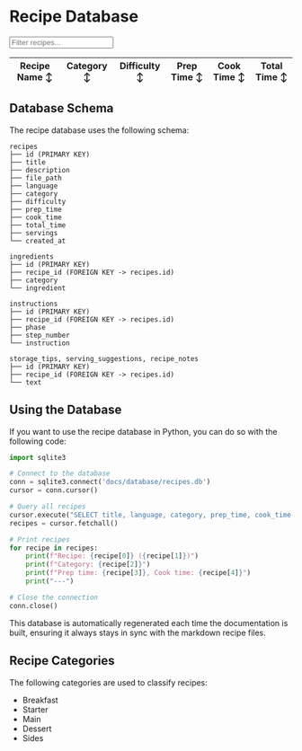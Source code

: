 # Recipe Database

<div class="recipe-table-container">
  <input type="text" id="recipeFilter" placeholder="Filter recipes..." class="recipe-filter">
  <table id="recipeTable" class="recipe-table">
    <thead>
      <tr>
        <th onclick="sortTable(0)">Recipe Name ↕</th>
        <th onclick="sortTable(1)">Category ↕</th>
        <th onclick="sortTable(2)">Difficulty ↕</th>
        <th onclick="sortTable(3)">Prep Time ↕</th>
        <th onclick="sortTable(4)">Cook Time ↕</th>
        <th onclick="sortTable(5)">Total Time ↕</th>
      </tr>
    </thead>
    <tbody id="recipeTableBody">
      <!-- Recipe data will be populated dynamically -->
    </tbody>
  </table>
</div>

<script>
document.addEventListener('DOMContentLoaded', function() {
  const tableBody = document.getElementById('recipeTableBody');
  // Use a relative path that works for both development and production
  const apiUrl = '../recipes/api/recipes.json';

  // Load recipe data from JSON file
  fetch(apiUrl)
    .then(response => {
      if (!response.ok) {
        throw new Error('Network response was not ok');
      }
      return response.json();
    })
    .then(recipes => {
      if (recipes.length === 0) {
        // Show empty state message
        tableBody.innerHTML = `
          <tr>
            <td colspan="6" class="recipe-table-empty">
              No recipes found in the database. Add recipe markdown files to populate this table.
            </td>
          </tr>
        `;
        return;
      }

      // Populate table with recipes
      recipes.forEach(recipe => {
        // Format difficulty for display (capitalize first letter)
        const displayDifficulty = recipe.difficulty ?
          recipe.difficulty.charAt(0).toUpperCase() + recipe.difficulty.slice(1) :
          '-';

        const row = document.createElement('tr');
        row.innerHTML = `
          <td><a href="${recipe.file_path.replace(/^docs\//, '')}">${recipe.title}</a></td>
          <td>${recipe.category || 'Uncategorized'}</td>
          <td>${displayDifficulty}</td>
          <td>${recipe.prep_time || '-'}</td>
          <td>${recipe.cook_time || '-'}</td>
          <td>${recipe.total_time || '-'}</td>
        `;
        tableBody.appendChild(row);
      });
    })
    .catch(error => {
      console.error('Error loading recipe data:', error);
      tableBody.innerHTML = `
        <tr>
          <td colspan="6" class="recipe-table-empty">
            Error loading recipe data. Please check the browser console for details.
          </td>
        </tr>
      `;
    });

  // Filter functionality
  document.getElementById('recipeFilter').addEventListener('input', function() {
    const filterValue = this.value.toLowerCase();
    const rows = document.querySelectorAll('#recipeTableBody tr');
    let hasVisibleRows = false;

    rows.forEach(row => {
      // Skip the empty state row if present
      if (row.querySelector('.recipe-table-empty')) {
        return;
      }

      const text = row.textContent.toLowerCase();
      const isVisible = text.includes(filterValue);
      row.style.display = isVisible ? '' : 'none';

      if (isVisible) {
        hasVisibleRows = true;
      }
    });

    // Show empty state if no matching recipes
    if (!hasVisibleRows && !document.querySelector('.recipe-table-empty')) {
      const emptyRow = document.createElement('tr');
      emptyRow.className = 'filter-empty-row';
      emptyRow.innerHTML = `
        <td colspan="6" class="recipe-table-empty">
          No recipes match your filter criteria.
        </td>
      `;
      tableBody.appendChild(emptyRow);
    } else {
      // Remove empty filter message if results are found
      const emptyFilterRow = document.querySelector('.filter-empty-row');
      if (emptyFilterRow && hasVisibleRows) {
        emptyFilterRow.remove();
      }
    }
  });
});

// Sorting functionality with improved type handling
function sortTable(columnIndex) {
  const table = document.getElementById('recipeTable');
  const tableBody = document.getElementById('recipeTableBody');

  // Don't sort if we only have an empty message
  if (tableBody.querySelector('.recipe-table-empty')) {
    return;
  }

  let rows = Array.from(tableBody.querySelectorAll('tr:not(.filter-empty-row)'));

  // Get current direction from header
  const header = table.querySelectorAll('th')[columnIndex];
  const currentDirection = header.textContent.includes('↑') ? 'desc' : 'asc';

  // Sort the rows
  rows.sort((a, b) => {
    const cellA = a.querySelectorAll('td')[columnIndex].textContent.toLowerCase();
    const cellB = b.querySelectorAll('td')[columnIndex].textContent.toLowerCase();

    // Handle time values specially (convert to minutes if possible)
    if (columnIndex >= 3 && columnIndex <= 5) {
      const minutesA = extractMinutes(cellA);
      const minutesB = extractMinutes(cellB);

      if (!isNaN(minutesA) && !isNaN(minutesB)) {
        return currentDirection === 'asc' ? minutesA - minutesB : minutesB - minutesA;
      }
    }

    // Regular string comparison
    if (currentDirection === 'asc') {
      return cellA.localeCompare(cellB);
    } else {
      return cellB.localeCompare(cellA);
    }
  });

  // Update the table with sorted rows
  rows.forEach(row => tableBody.appendChild(row));

  // Update headers to show sort direction
  const headers = table.getElementsByTagName('th');
  for (let i = 0; i < headers.length; i++) {
    headers[i].textContent = headers[i].textContent.replace(' ↑', '').replace(' ↓', '').replace(' ↕', '');
    if (i === columnIndex) {
      headers[i].textContent += currentDirection === 'asc' ? ' ↑' : ' ↓';
    } else {
      headers[i].textContent += ' ↕';
    }
  }
}

// Helper function to extract minutes from time strings
function extractMinutes(timeStr) {
  if (timeStr === '-') return 0;

  const hourMatch = timeStr.match(/(\d+)\s*hour/);
  const minuteMatch = timeStr.match(/(\d+)\s*minute/);

  let total = 0;
  if (hourMatch) total += parseInt(hourMatch[1]) * 60;
  if (minuteMatch) total += parseInt(minuteMatch[1]);

  return total;
}
</script>

## Database Schema

The recipe database uses the following schema:

```text
recipes
├── id (PRIMARY KEY)
├── title
├── description
├── file_path
├── language
├── category
├── difficulty
├── prep_time
├── cook_time
├── total_time
├── servings
└── created_at

ingredients
├── id (PRIMARY KEY)
├── recipe_id (FOREIGN KEY -> recipes.id)
├── category
└── ingredient

instructions
├── id (PRIMARY KEY)
├── recipe_id (FOREIGN KEY -> recipes.id)
├── phase
├── step_number
└── instruction

storage_tips, serving_suggestions, recipe_notes
├── id (PRIMARY KEY)
├── recipe_id (FOREIGN KEY -> recipes.id)
└── text
```

## Using the Database

If you want to use the recipe database in Python, you can do so with the following code:

```python
import sqlite3

# Connect to the database
conn = sqlite3.connect('docs/database/recipes.db')
cursor = conn.cursor()

# Query all recipes
cursor.execute("SELECT title, language, category, prep_time, cook_time FROM recipes")
recipes = cursor.fetchall()

# Print recipes
for recipe in recipes:
    print(f"Recipe: {recipe[0]} ({recipe[1]})")
    print(f"Category: {recipe[2]}")
    print(f"Prep time: {recipe[3]}, Cook time: {recipe[4]}")
    print("---")

# Close the connection
conn.close()
```

This database is automatically regenerated each time the documentation is built, ensuring it always stays in sync with the markdown recipe files.

## Recipe Categories

The following categories are used to classify recipes:
- Breakfast
- Starter
- Main
- Dessert
- Sides
